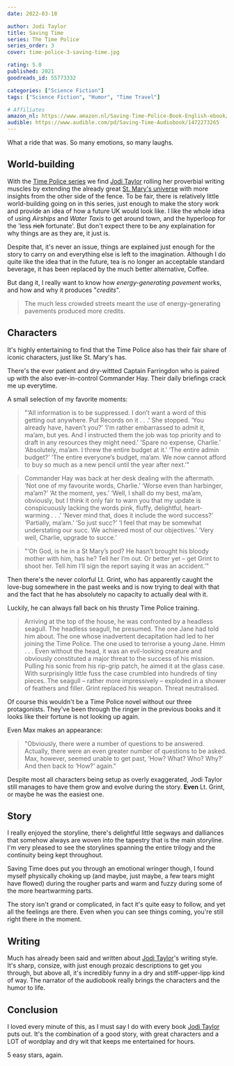```yaml
---
date: 2022-03-18

author: Jodi Taylor
title: Saving Time
series: The Time Police
series_order: 3
cover: time-police-3-saving-time.jpg

rating: 5.0
published: 2021
goodreads_id: 55773332

categories: ["Science Fiction"]
tags: ["Science Fiction", "Humor", "Time Travel"]

# Affiliates
amazon_nl: https://www.amazon.nl/Saving-Time-Police-Book-English-ebook/dp/B08P5BZ731?&_encoding=UTF8&tag=sofielambre0f-21&linkCode=ur2&linkId=316e3d3b1a2a95fd8493e2a4cd1408c5&camp=247&creative=1211
audible: https://www.audible.com/pd/Saving-Time-Audiobook/1472273265
---
```


What a ride that was. So many emotions, so many laughs.

<!--more-->

## World-building

With the [Time Police series](../_series/time-police.md) we find [Jodi Taylor](../_authors/jodi-taylor.md) rolling her proverbial writing muscles by extending the already great [St. Mary's universe](../_series/chronicles-of-st-marys.md) with more insights from the other side of the fence. To be fair, there is relatively little world-building going on in this series, just enough to make the story work and provide an idea of how a future UK would look like. I like the whole idea of using _Airships_ and _Water Taxis_ to get around town, and the hyperloop for the 'less ~~rich~~ fortunate'. But don't expect there to be any explaination for why things are as they are, it just is.

Despite that, it's never an issue, things are explained just enough for the story to carry on and everything else is left to the imagination. Although I do quite like the idea that in the future, tea is no longer an acceptable standard beverage, it has been replaced by the much better alternative, Coffee.

But dang it, I really want to know how _energy-generating pavement_ works, and how and why it produces "_credits_".

> The much less crowded streets meant the use of energy-generating pavements produced more credits.

## Characters

It's highly entertaining to find that the Time Police also has their fair share of iconic characters, just like St. Mary's has.

There's the ever patient and dry-wittted Captain Farringdon who is paired up with the also ever-in-control Commander Hay. Their daily briefings crack me up everytime.

A small selection of my favorite moments:

> "‘All information is to be suppressed. I don’t want a word of this getting out anywhere. Put Records on it . . .’ She stopped. ‘You already have, haven’t you?’
‘I’m rather embarrassed to admit it, ma’am, but yes. And I instructed them the job was top priority and to draft in any resources they might need.’
‘Spare no expense, Charlie.’
‘Absolutely, ma’am. I threw the entire budget at it.’
‘The entire admin budget?’
‘The entire everyone’s budget, ma’am. We now cannot afford to buy so much as a new pencil until the year after next.’"

> Commander Hay was back at her desk dealing with the aftermath.
‘Not one of my favourite words, Charlie.’
‘Worse even than harbinger, ma’am?’
‘At the moment, yes.’
‘Well, I shall do my best, ma’am, obviously, but I think it only fair to warn you that my update is conspicuously lacking the words pink, fluffy, delightful, heart-warming . . .’
‘Never mind that, does it include the word success?’
‘Partially, ma’am.’
‘So just succ?’
‘I feel that may be somewhat understating our succ. We achieved most of our objectives.’
‘Very well, Charlie, upgrade to succe.’

> "‘Oh God, is he in a St Mary’s pod? He hasn’t brought his bloody mother with him, has he? Tell her I’m out. Or better yet – get Grint to shoot her. Tell him I’ll sign the report saying it was an accident.’"

Then there's the never colorful Lt. Grint, who has apparently caught the love-bug somewhere in the past weeks and is now trying to deal with that and the fact that he has absolutely no capacity to actually deal with it.

Luckily, he can always fall back on his thrusty Time Police training.

> Arriving at the top of the house, he was confronted by a headless seagull. The headless seagull, he presumed. The one Jane had told him about. The one whose inadvertent decapitation had led to her joining the Time Police. The one used to terrorise a young Jane.
Hmm . . .
Even without the head, it was an evil-looking creature and obviously constituted a major threat to the success of his mission. Pulling his sonic from his rip-grip patch, he aimed it at the glass case. With surprisingly little fuss the case crumbled into hundreds of tiny pieces. The seagull – rather more impressively – exploded in a shower of feathers and filler.
Grint replaced his weapon. Threat neutralised.

Of course this wouldn't be a Time Police novel without our three protagonists. They've been through the ringer in the previous books and it looks like their fortune is not looking up again.

Even Max makes an appearance:

> "Obviously, there were a number of questions to be answered. Actually, there were an even greater number of questions to be asked. Max, however, seemed unable to get past, ‘How? What? Who? Why?’ And then back to ‘How?’ again."

Despite most all characters being setup as overly exaggerated, Jodi Taylor still manages to have them grow and evolve during the story. **Even** Lt. Grint, or maybe he was the easiest one.

## Story

I really enjoyed the storyline, there's delightful little segways and dalliances that somehow always are woven into the tapestry that is the main storyline. I'm very pleased to see the storylines spanning the entire trilogy and the continuity being kept throughout.

Saving Time does put you through an emotional wringer though, I found myself physically choking up (and maybe, just maybe, a few tears might have flowed) during the rougher parts and warm and fuzzy during some of the more heartwarming parts.

The story isn't grand or complicated, in fact it's quite easy to follow, and yet all the feelings are there. Even when you can see things coming, you're still right there in the moment.

## Writing

Much has already been said and written about [Jodi Taylor](../_authors/jodi-taylor.md)'s writing style. It's sharp, consize, with just enough prozaic descriptions to get you through, but above all, it's incredibly funny in a dry and stiff-upper-lipp kind of way. The narrator of the audiobook really brings the characters and the humor to life.

## Conclusion

I loved every minute of this, as I must say I do with every book [Jodi Taylor](../_authors/jodi-taylor.md) puts out. It's the combination of a good story, with great characters and a LOT of wordplay and dry wit that keeps me entertained for hours.

5 easy stars, again.
